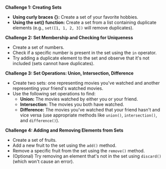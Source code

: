 **Challenge 1: Creating Sets**

- **Using curly braces {}:** Create a set of your favorite hobbies.
- **Using the set() function:** Create a set from a list containing duplicate elements (e.g., `set([1, 1, 2, 3])` will remove duplicates).

**Challenge 2: Set Membership and Checking for Uniqueness**

- Create a set of numbers.
- Check if a specific number is present in the set using the `in` operator.
- Try adding a duplicate element to the set and observe that it's not included (sets cannot have duplicates).

**Challenge 3: Set Operations: Union, Intersection, Difference**

- Create two sets: one representing movies you've watched and another representing your friend's watched movies.
- Use the following set operations to find:
  - **Union:** The movies watched by either you or your friend.
  - **Intersection:** The movies you both have watched.
  - **Difference:** The movies you've watched that your friend hasn't and vice versa (use appropriate methods like `union()`, `intersection()`, and `difference()`).

**Challenge 4: Adding and Removing Elements from Sets**

- Create a set of fruits.
- Add a new fruit to the set using the `add()` method.
- Remove a specific fruit from the set using the `remove()` method.
- (Optional) Try removing an element that's not in the set using `discard()` (which won't cause an error).
